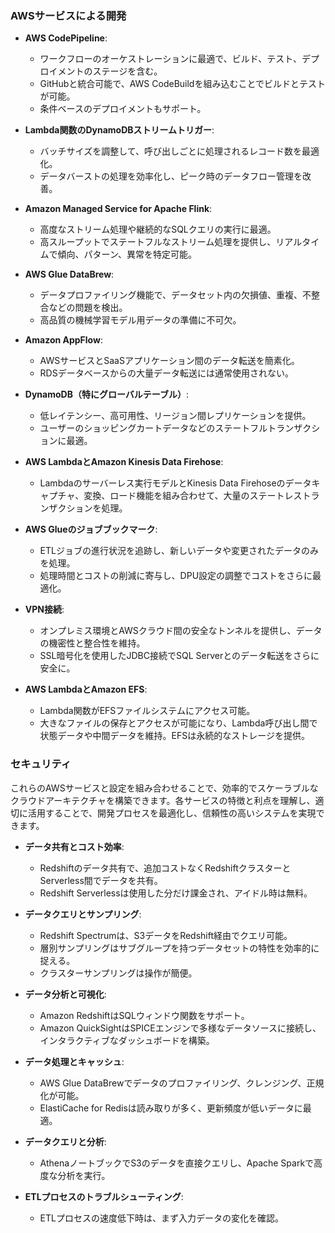 ### AWSサービスによる開発

- **AWS CodePipeline**:
  - ワークフローのオーケストレーションに最適で、ビルド、テスト、デプロイメントのステージを含む。
  - GitHubと統合可能で、AWS CodeBuildを組み込むことでビルドとテストが可能。
  - 条件ベースのデプロイメントもサポート。

- **Lambda関数のDynamoDBストリームトリガー**:
  - バッチサイズを調整して、呼び出しごとに処理されるレコード数を最適化。
  - データバーストの処理を効率化し、ピーク時のデータフロー管理を改善。

- **Amazon Managed Service for Apache Flink**:
  - 高度なストリーム処理や継続的なSQLクエリの実行に最適。
  - 高スループットでステートフルなストリーム処理を提供し、リアルタイムで傾向、パターン、異常を特定可能。

- **AWS Glue DataBrew**:
  - データプロファイリング機能で、データセット内の欠損値、重複、不整合などの問題を検出。
  - 高品質の機械学習モデル用データの準備に不可欠。

- **Amazon AppFlow**:
  - AWSサービスとSaaSアプリケーション間のデータ転送を簡素化。
  - RDSデータベースからの大量データ転送には通常使用されない。

- **DynamoDB（特にグローバルテーブル）**:
  - 低レイテンシー、高可用性、リージョン間レプリケーションを提供。
  - ユーザーのショッピングカートデータなどのステートフルトランザクションに最適。

- **AWS LambdaとAmazon Kinesis Data Firehose**:
  - Lambdaのサーバーレス実行モデルとKinesis Data Firehoseのデータキャプチャ、変換、ロード機能を組み合わせて、大量のステートレストランザクションを処理。

- **AWS Glueのジョブブックマーク**:
  - ETLジョブの進行状況を追跡し、新しいデータや変更されたデータのみを処理。
  - 処理時間とコストの削減に寄与し、DPU設定の調整でコストをさらに最適化。

- **VPN接続**:
  - オンプレミス環境とAWSクラウド間の安全なトンネルを提供し、データの機密性と整合性を維持。
  - SSL暗号化を使用したJDBC接続でSQL Serverとのデータ転送をさらに安全に。

- **AWS LambdaとAmazon EFS**:
  - Lambda関数がEFSファイルシステムにアクセス可能。
  - 大きなファイルの保存とアクセスが可能になり、Lambda呼び出し間で状態データや中間データを維持。EFSは永続的なストレージを提供。

### セキュリティ

これらのAWSサービスと設定を組み合わせることで、効率的でスケーラブルなクラウドアーキテクチャを構築できます。各サービスの特徴と利点を理解し、適切に活用することで、開発プロセスを最適化し、信頼性の高いシステムを実現できます。

- **データ共有とコスト効率**:
  - Redshiftのデータ共有で、追加コストなくRedshiftクラスターとServerless間でデータを共有。
  - Redshift Serverlessは使用した分だけ課金され、アイドル時は無料。

- **データクエリとサンプリング**:
  - Redshift Spectrumは、S3データをRedshift経由でクエリ可能。
  - 層別サンプリングはサブグループを持つデータセットの特性を効率的に捉える。
  - クラスターサンプリングは操作が簡便。

- **データ分析と可視化**:
  - Amazon RedshiftはSQLウィンドウ関数をサポート。
  - Amazon QuickSightはSPICEエンジンで多様なデータソースに接続し、インタラクティブなダッシュボードを構築。

- **データ処理とキャッシュ**:
  - AWS Glue DataBrewでデータのプロファイリング、クレンジング、正規化が可能。
  - ElastiCache for Redisは読み取りが多く、更新頻度が低いデータに最適。

- **データクエリと分析**:
  - AthenaノートブックでS3のデータを直接クエリし、Apache Sparkで高度な分析を実行。

- **ETLプロセスのトラブルシューティング**:
  - ETLプロセスの速度低下時は、まず入力データの変化を確認。
